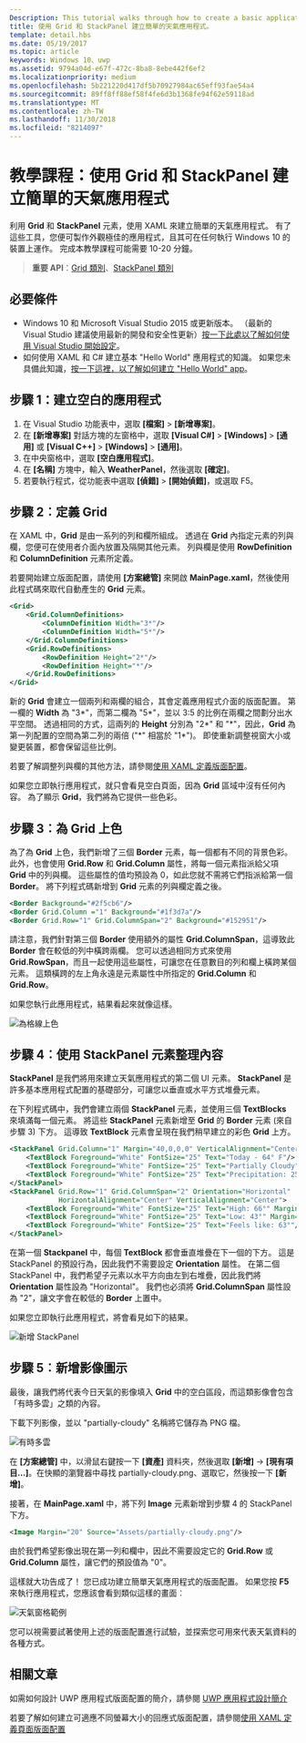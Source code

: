 ```yaml
---
Description: This tutorial walks through how to create a basic application user interface. It explains and demonstrates the use of Grid and StackPanel, two of the most common XAML elements.
title: 使用 Grid 和 StackPanel 建立簡單的天氣應用程式。
template: detail.hbs
ms.date: 05/19/2017
ms.topic: article
keywords: Windows 10、uwp
ms.assetid: 9794a04d-e67f-472c-8ba8-8ebe442f6ef2
ms.localizationpriority: medium
ms.openlocfilehash: 5b221220d417df5b70927984ac65eff93fae54a4
ms.sourcegitcommit: 89ff8ff88ef58f4fe6d3b1368fe94f62e59118ad
ms.translationtype: MT
ms.contentlocale: zh-TW
ms.lasthandoff: 11/30/2018
ms.locfileid: "8214097"
---
```

# <a name="tutorial-use-grid-and-stackpanel-to-create-a-simple-weather-app"></a>教學課程：使用 Grid 和 StackPanel 建立簡單的天氣應用程式

利用 **Grid** 和 **StackPanel** 元素，使用 XAML 來建立簡單的天氣應用程式。 有了這些工具，您便可製作外觀極佳的應用程式，且其可在任何執行 Windows 10 的裝置上運作。 完成本教學課程可能需要 10-20 分鐘。

> **重要 API**：[Grid 類別](https://docs.microsoft.com/en-us/uwp/api/windows.ui.xaml.controls.grid)、[StackPanel 類別](https://docs.microsoft.com/en-us/uwp/api/windows.ui.xaml.controls.stackpanel)

## <a name="prerequisites"></a>必要條件
- Windows 10 和 Microsoft Visual Studio 2015 或更新版本。 （最新的 Visual Studio 建議使用最新的開發和安全性更新）[按一下此處以了解如何使用 Visual Studio 開始設定](../../get-started/get-set-up.md)。
- 如何使用 XAML 和 C# 建立基本 "Hello World" 應用程式的知識。 如果您未具備此知識，[按一下這裡，以了解如何建立 "Hello World" app](https://msdn.microsoft.com/windows/uwp/get-started/create-a-hello-world-app-xaml-universal)。

## <a name="step-1-create-a-blank-app"></a>步驟 1：建立空白的應用程式
1. 在 Visual Studio 功能表中，選取 **\[檔案\]** > **\[新增專案\]**。
2. 在 **\[新增專案\]** 對話方塊的左窗格中，選取 **\[Visual C#\]** > **\[Windows\]** > **\[通用\]** 或 **\[Visual C++\]** > **\[Windows\]** > **\[通用\]**。
3. 在中央窗格中，選取 **\[空白應用程式\]**。
4. 在 **\[名稱\]** 方塊中，輸入 **WeatherPanel**，然後選取 **\[確定\]**。
5. 若要執行程式，從功能表中選取 **\[偵錯\]** > **\[開始偵錯\]**，或選取 F5。

## <a name="step-2-define-a-grid"></a>步驟 2︰定義 Grid
在 XAML 中，**Grid** 是由一系列的列和欄所組成。 透過在 **Grid** 內指定元素的列與欄，您便可在使用者介面內放置及隔開其他元素。 列與欄是使用 **RowDefinition** 和 **ColumnDefinition** 元素所定義。

若要開始建立版面配置，請使用 **\[方案總管\]** 來開啟 **MainPage.xaml**，然後使用此程式碼來取代自動產生的 **Grid** 元素。

```xml
<Grid>
    <Grid.ColumnDefinitions>
        <ColumnDefinition Width="3*"/>
        <ColumnDefinition Width="5*"/>
    </Grid.ColumnDefinitions>
    <Grid.RowDefinitions>
        <RowDefinition Height="2*"/>
        <RowDefinition Height="*"/>
    </Grid.RowDefinitions>
</Grid>
```

新的 **Grid** 會建立一個兩列和兩欄的組合，其會定義應用程式介面的版面配置。 第一欄的 **Width** 為 "3\*"，而第二欄為 "5\*"，並以 3:5 的比例在兩欄之間劃分出水平空間。 透過相同的方式，這兩列的 **Height** 分別為 "2\*" 和 "\*"，因此，**Grid** 為第一列配置的空間為第二列的兩倍 ("\*" 相當於 "1\*")。 即使重新調整視窗大小或變更裝置，都會保留這些比例。

若要了解調整列與欄的其他方法，請參閱[使用 XAML 定義版面配置](https://msdn.microsoft.com/windows/uwp/layout/layouts-with-xaml#layout-properties)。

如果您立即執行應用程式，就只會看見空白頁面，因為 **Grid** 區域中沒有任何內容。 為了顯示 **Grid**，我們將為它提供一些色彩。

## <a name="step-3-color-the-grid"></a>步驟 3︰為 Grid 上色
為了為 **Grid** 上色，我們新增了三個 **Border** 元素，每一個都有不同的背景色彩。 此外，也會使用 **Grid.Row** 和 **Grid.Column** 屬性，將每一個元素指派給父項 **Grid** 中的列與欄。 這些屬性的值均預設為 0，如此您就不需將它們指派給第一個 **Border**。 將下列程式碼新增到 **Grid** 元素的列與欄定義之後。

```xml
<Border Background="#2f5cb6"/>
<Border Grid.Column ="1" Background="#1f3d7a"/>
<Border Grid.Row="1" Grid.ColumnSpan="2" Background="#152951"/>
```

請注意，我們針對第三個 **Border** 使用額外的屬性 **Grid.ColumnSpan**，這導致此 **Border** 會在較低的列中橫跨兩欄。 您可以透過相同方式來使用 **Grid.RowSpan**，而且一起使用這些屬性，可讓您在任意數目的列和欄上橫跨某個元素。 這類橫跨的左上角永遠是元素屬性中所指定的 **Grid.Column** 和 **Grid.Row**。

如果您執行此應用程式，結果看起來就像這樣。

![為格線上色](images/grid-weather-1.png)

## <a name="step-4-organize-content-by-using-stackpanel-elements"></a>步驟 4︰使用 StackPanel 元素整理內容
**StackPanel** 是我們將用來建立天氣應用程式的第二個 UI 元素。  **StackPanel** 是許多基本應用程式配置的基礎部分，可讓您以垂直或水平方式堆疊元素。

在下列程式碼中，我們會建立兩個 **StackPanel** 元素，並使用三個 **TextBlocks** 來填滿每一個元素。 將這些 **StackPanel** 元素新增至 **Grid** 的 **Border** 元素 (來自步驟 3) 下方。 這導致 **TextBlock** 元素會呈現在我們稍早建立的彩色 **Grid** 上方。

```xml
<StackPanel Grid.Column="1" Margin="40,0,0,0" VerticalAlignment="Center">
    <TextBlock Foreground="White" FontSize="25" Text="Today - 64° F"/>
    <TextBlock Foreground="White" FontSize="25" Text="Partially Cloudy"/>
    <TextBlock Foreground="White" FontSize="25" Text="Precipitation: 25%"/>
</StackPanel>
<StackPanel Grid.Row="1" Grid.ColumnSpan="2" Orientation="Horizontal"
            HorizontalAlignment="Center" VerticalAlignment="Center">
    <TextBlock Foreground="White" FontSize="25" Text="High: 66°" Margin="0,0,20,0"/>
    <TextBlock Foreground="White" FontSize="25" Text="Low: 43°" Margin="0,0,20,0"/>
    <TextBlock Foreground="White" FontSize="25" Text="Feels like: 63°"/>
</StackPanel>
```

在第一個 **Stackpanel** 中，每個 **TextBlock** 都會垂直堆疊在下一個的下方。 這是 StackPanel 的預設行為，因此我們不需要設定 **Orientation** 屬性。 在第二個 StackPanel 中，我們希望子元素以水平方向由左到右堆疊，因此我們將 **Orientation** 屬性設為 "Horizontal"。 我們也必須將 **Grid.ColumnSpan** 屬性設為 "2"，讓文字會在較低的 **Border** 上置中。

如果您立即執行此應用程式，將會看見如下的結果。

![新增 StackPanel](images/grid-weather-2.png)

## <a name="step-5-add-an-image-icon"></a>步驟 5︰新增影像圖示

最後，讓我們將代表今日天氣的影像填入 **Grid** 中的空白區段，而這類影像會包含「有時多雲」之類的內容。

下載下列影像，並以 "partially-cloudy" 名稱將它儲存為 PNG 檔。

![有時多雲](images/partially-cloudy.PNG)

在 **\[方案總管\]** 中，以滑鼠右鍵按一下 **\[資產\]** 資料夾，然後選取 **\[新增\]** -> **\[現有項目...\]**。在快顯的瀏覽器中尋找 partially-cloudy.png、選取它，然後按一下 **[新增]**。

接著，在 **MainPage.xaml** 中，將下列 **Image** 元素新增到步驟 4 的 StackPanel 下方。

```xml
<Image Margin="20" Source="Assets/partially-cloudy.png"/>
```

由於我們希望影像出現在第一列和欄中，因此不需要設定它的 **Grid.Row** 或 **Grid.Column** 屬性，讓它們的預設值為 "0"。

這樣就大功告成了！ 您已成功建立簡單天氣應用程式的版面配置。 如果您按 **F5** 來執行應用程式，您應該會看到類似這樣的畫面︰

![天氣窗格範例](images/grid-weather-3.PNG)

您可以視需要試著使用上述的版面配置進行試驗，並探索您可用來代表天氣資料的各種方式。

## <a name="related-articles"></a>相關文章
如需如何設計 UWP 應用程式版面配置的簡介，請參閱 [UWP 應用程式設計簡介](https://msdn.microsoft.com/windows/uwp/layout/design-and-ui-intro)

若要了解如何建立可適應不同螢幕大小的回應式版面配置，請參閱[使用 XAML 定義頁面版面配置](https://msdn.microsoft.com/windows/uwp/layout/layouts-with-xaml)
